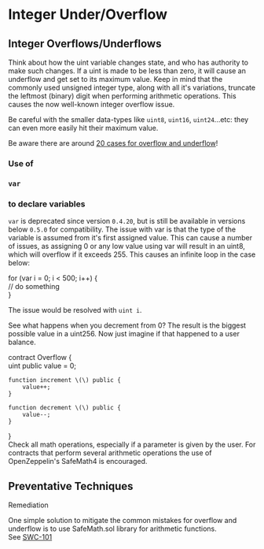 # Integer Under/Overflow

## Integer Overflows/Underflows

Think about how the uint variable changes state, and who has authority to make such changes. If a uint is made to be less than zero, it will cause an underflow and get set to its maximum value. Keep in mind that the commonly used unsigned integer type, along with all it's variations, truncate the leftmost \(binary\) digit when performing arithmetic operations. This causes the now well-known integer overflow issue.

Be careful with the smaller data-types like `uint8`, `uint16`, `uint24`...etc: they can even more easily hit their maximum value.

Be aware there are around [20 cases for overflow and underflow](https://github.com/ethereum/solidity/issues/796#issuecomment-253578925)!

### Use of

### `var`

###  to declare variables

`var` is deprecated since version `0.4.20`, but is still be available in versions below `0.5.0` for compatibility. The issue with var is that the type of the variable is assumed from it's first assigned value. This can cause a number of issues, as assigning 0 or any low value using var will result in an uint8, which will overflow if it exceeds 255. This causes an infinite loop in the case below:

for \(var i = 0; i &lt; 500; i++\) {  
    // do something  
}

The issue would be resolved with `uint i`.

See what happens when you decrement from 0? The result is the biggest possible value in a uint256. Now just imagine if that happened to a user balance.

contract Overflow {  
    uint public value = 0;

    function increment \(\) public {  
        value++;  
    }

    function decrement \(\) public {  
        value--;  
    }

}  
Check all math operations, especially if a parameter is given by the user. For contracts that perform several arithmetic operations the use of OpenZeppelin's SafeMath4 is encouraged.

## Preventative Techniques

Remediation

One simple solution to mitigate the common mistakes for overflow and underflow is to use SafeMath.sol library for arithmetic functions.  
See [SWC-101](https://swcregistry.io/docs/SWC-101)

